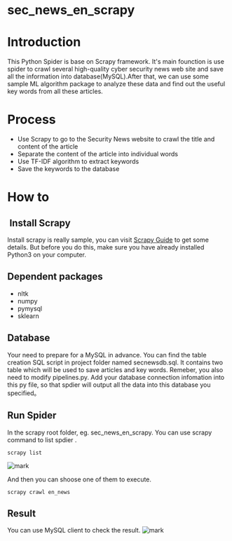 # sec_news_en_scrapy

# Introduction
This Python Spider is base on Scrapy framework. It's main founction is use spider to crawl several high-quality cyber security news web site and save all the information into database(MySQL).After that, we can use some sample ML algorithm package to analyze these data and find out the useful key words from all these articles. 

# Process
- Use Scrapy to go to the Security News website to crawl the title and content of the article
- Separate the content of the article into individual words
- Use TF-IDF algorithm to extract keywords
- Save the keywords to the database

# How to
##  Install Scrapy
Install scrapy is really sample, you can visit [Scrapy Guide](https://doc.scrapy.org/en/latest/intro/install.html) to get some details. But before you do this, make sure you have already installed Python3 on your computer. 

## Dependent packages
- nltk
- numpy
- pymysql
- sklearn

## Database
Your need to prepare for a MySQL in advance. You can find the table creation SQL script in project folder named secnewsdb.sql. It contains two table which will be used to save articles and key words.
Remeber, you also need to modify pipelines.py. Add your database connection infomation into this py file, so that spdier will output all the data into this database you specified。

## Run Spider
In the scrapy root folder, eg. sec_news_en_scrapy. You can use scrapy command to list spdier .
```
scrapy list
```
![mark](http://oyy7pve7f.bkt.clouddn.com/blog/180227/b6l2HLhA7k.png)

And then you can shoose one of them to execute.
```
scrapy crawl en_news
```
## Result
You can use MySQL client to check the result.
![mark](http://oyy7pve7f.bkt.clouddn.com/blog/180227/iDDkcAFB4L.png)
